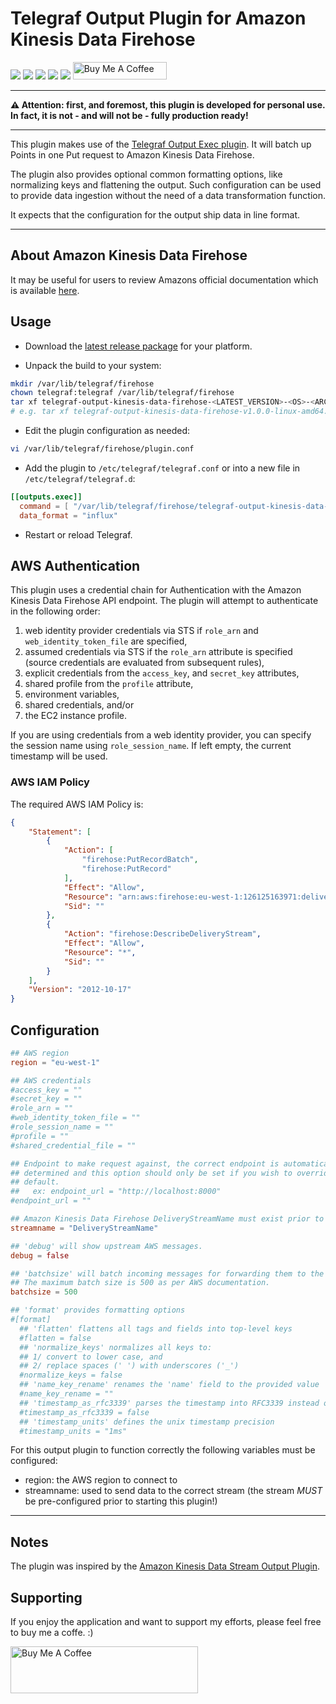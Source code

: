 # Telegraf Output Plugin for Amazon Kinesis Data Firehose

[![](https://img.shields.io/github/license/muhlba91/telegraf-output-kinesis-data-firehose?style=for-the-badge)](LICENSE)
[![](https://img.shields.io/github/actions/workflow/status/muhlba91/telegraf-output-kinesis-data-firehose/verify.yml?style=for-the-badge)](https://github.com/muhlba91/telegraf-output-kinesis-data-firehose/actions/workflows/verify.yml)
[![](https://img.shields.io/coveralls/github/muhlba91/telegraf-output-kinesis-data-firehose?style=for-the-badge)](https://github.com/muhlba91/telegraf-output-kinesis-data-firehose/)
[![](https://img.shields.io/github/release-date/muhlba91/telegraf-output-kinesis-data-firehose?style=for-the-badge)](https://github.com/muhlba91/telegraf-output-kinesis-data-firehose/releases)
[![](https://img.shields.io/github/downloads/muhlba91/telegraf-output-kinesis-data-firehose/total?style=for-the-badge)](https://github.com/muhlba91/telegraf-output-kinesis-data-firehose/releases)
<a href="https://www.buymeacoffee.com/muhlba91" target="_blank"><img src="https://cdn.buymeacoffee.com/buttons/default-orange.png" alt="Buy Me A Coffee" height="28" width="150"></a>

---

**:warning: Attention: first, and foremost, this plugin is developed for personal use. In fact, it is not - and will not be - fully production ready!**

---

This plugin makes use of the [Telegraf Output Exec plugin](https://github.com/influxdata/telegraf/tree/master/plugins/outputs/exec).
It will batch up Points in one Put request to Amazon Kinesis Data Firehose.

The plugin also provides optional common formatting options, like normalizing keys and flattening the output.
Such configuration can be used to provide data ingestion without the need of a data transformation function.

It expects that the configuration for the output ship data in line format.

---

## About Amazon Kinesis Data Firehose

It may be useful for users to review Amazons official documentation which is
available [here](https://docs.aws.amazon.com/firehose/latest/dev/what-is-this-service.html).

## Usage

- Download the [latest release package](https://github.com/muhlba91/telegraf-output-kinesis-data-firehose/releases/latest) for your platform.

- Unpack the build to your system:

```bash
mkdir /var/lib/telegraf/firehose
chown telegraf:telegraf /var/lib/telegraf/firehose
tar xf telegraf-output-kinesis-data-firehose-<LATEST_VERSION>-<OS>-<ARCH>.tar.gz -C /var/lib/telegraf/firehose
# e.g. tar xf telegraf-output-kinesis-data-firehose-v1.0.0-linux-amd64.tar.gz -C /var/lib/telegraf/firehose
```

- Edit the plugin configuration as needed:

```bash
vi /var/lib/telegraf/firehose/plugin.conf
```

- Add the plugin to `/etc/telegraf/telegraf.conf` or into a new file in `/etc/telegraf/telegraf.d`:

```toml
[[outputs.exec]]
  command = [ "/var/lib/telegraf/firehose/telegraf-output-kinesis-data-firehose", "-config", "/var/lib/telegraf/firehose/plugin.conf" ]
  data_format = "influx"
```

- Restart or reload Telegraf.

## AWS Authentication

This plugin uses a credential chain for Authentication with the Amazon Kinesis Data Firehose API
endpoint. The plugin will attempt to authenticate in the following order:

1. web identity provider credentials via STS if `role_arn` and
   `web_identity_token_file` are specified,
2. assumed credentials via STS if the `role_arn` attribute is specified (source
   credentials are evaluated from subsequent rules),
3. explicit credentials from the `access_key`, and `secret_key` attributes,
4. shared profile from the `profile` attribute,
5. environment variables,
6. shared credentials, and/or
7. the EC2 instance profile.

If you are using credentials from a web identity provider, you can specify the
session name using `role_session_name`.
If left empty, the current timestamp will be used.

### AWS IAM Policy

The required AWS IAM Policy is:

```json
{
    "Statement": [
        {
            "Action": [
                "firehose:PutRecordBatch",
                "firehose:PutRecord"
            ],
            "Effect": "Allow",
            "Resource": "arn:aws:firehose:eu-west-1:126125163971:deliverystream/aws-firehose-homeassistant-stream-c49c07d",
            "Sid": ""
        },
        {
            "Action": "firehose:DescribeDeliveryStream",
            "Effect": "Allow",
            "Resource": "*",
            "Sid": ""
        }
    ],
    "Version": "2012-10-17"
}
```

## Configuration

```toml @plugin.conf
## AWS region
region = "eu-west-1"

## AWS credentials
#access_key = ""
#secret_key = ""
#role_arn = ""
#web_identity_token_file = ""
#role_session_name = ""
#profile = ""
#shared_credential_file = ""

## Endpoint to make request against, the correct endpoint is automatically
## determined and this option should only be set if you wish to override the
## default.
##   ex: endpoint_url = "http://localhost:8000"
#endpoint_url = ""

## Amazon Kinesis Data Firehose DeliveryStreamName must exist prior to starting telegraf.
streamname = "DeliveryStreamName"

## 'debug' will show upstream AWS messages.
debug = false

## 'batchsize' will batch incoming messages for forwarding them to the stream.
## The maximum batch size is 500 as per AWS documentation.
batchsize = 500

## 'format' provides formatting options
#[format]
  ## 'flatten' flattens all tags and fields into top-level keys
  #flatten = false
  ## 'normalize_keys' normalizes all keys to:
  ## 1/ convert to lower case, and
  ## 2/ replace spaces (' ') with underscores ('_')
  #normalize_keys = false
  ## 'name_key_rename' renames the 'name' field to the provided value
  #name_key_rename = ""
  ## 'timestamp_as_rfc3339' parses the timestamp into RFC3339 instead of a unix timestamp
  #timestamp_as_rfc3339 = false
  ## 'timestamp_units' defines the unix timestamp precision
  #timestamp_units = "1ms"
```

For this output plugin to function correctly the following variables must be configured:

- region: the AWS region to connect to
- streamname: used to send data to the correct stream (the stream *MUST* be pre-configured prior to starting this plugin!)

---

## Notes

The plugin was inspired by the [Amazon Kinesis Data Stream Output Plugin](https://github.com/morfien101/telegraf-output-kinesis).

## Supporting

If you enjoy the application and want to support my efforts, please feel free to buy me a coffe. :)

<a href="https://www.buymeacoffee.com/muhlba91" target="_blank"><img src="https://cdn.buymeacoffee.com/buttons/default-orange.png" alt="Buy Me A Coffee" height="75" width="300"></a>
